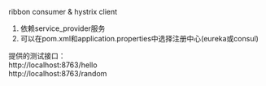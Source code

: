 ribbon consumer & hystrix client

1. 依赖service_provider服务
2. 可以在pom.xml和application.properties中选择注册中心(eureka或consul)

提供的测试接口：  
http://localhost:8763/hello  
http://localhost:8763/random  
